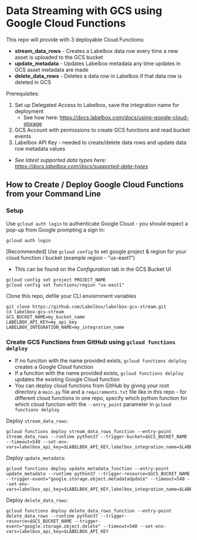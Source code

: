 # Data Streaming with GCS using Google Cloud Functions

This repo will provide with 3 deployable Cloud Functions:
 * **stream_data_rows** - Creates a Labelbox data row every time a new asset is uploaded to the GCS bucket
 * **update_metadata** - Updates Labelbox metadata any time updates in GCS asset metadata are made
 * **delete_data_rows** - Deletes a data row in Labelbox if that data row is deleted in GCS


Prerequisites:
1. Set up Delegated Access to Labelbox, save the integration name for deployment
    * See how here: https://docs.labelbox.com/docs/using-google-cloud-storage 
2. GCS Account with permissions to create GCS functions and read bucket events
3. Labelbox API Key - needed to create/delete data rows and update data row metadata values

* *See latest supported data types here: https://docs.labelbox.com/docs/supported-data-types*

## How to Create / Deploy Google Cloud Functions from your Command Line
### Setup
Use ```gcloud auth login``` to authenticate Google Cloud - you should expect a pop-up from Google prompting a sign in:
```
gcloud auth login
```
[Recommended] Use ```gcloud config``` to set google project & region for your cloud function / bucket (example region - "us-east1")
* This can be found on the *Configuration* tab in the GCS Bucket UI
```
gcloud config set project PROJECT_NAME
gcloud config set functions/region "us-east1"
```
Clone this repo, defile your CLI enviornment variables
```
git clone https://github.com/Labelbox/labelbox-gcs-stream.git
cd labelbox-gcs-stream
GCS_BUCKET_NAME=my_bucket_name
LABELBOX_API_KEY=my_api_key
LABELBOX_INTEGRATION_NAME=my_integration_name
```
### Create GCS Functions from GitHub using ```gcloud functions delploy```
* If no funciton with the name provided exists, ```gcloud functions delploy``` creates a Google Cloud function
* If a funciton with the name provided exists, ```gcloud functions delploy``` updates the existing Google Cloud function
* You can deploy cloud functions from GitHub by giving your root directory a ```main.py``` file and a ```requirements.txt``` file like in this repo - for different cloud functions in one repo, specify which python function for which cloud function with the ```--entry_point``` parameter in ```gcloud functions delploy```

Deploy ```stream_data_rows```:
```
gcloud functions deploy stream_data_rows_function --entry-point stream_data_rows --runtime python37 --trigger-bucket=$GCS_BUCKET_NAME --timeout=540 --set-env-vars=labelbox_api_key=$LABELBOX_API_KEY,labelbox_integration_name=$LABELBOX_INTEGRATION_NAME
```
Deploy ```update_metadata```:
```
gcloud functions deploy update_metadata_function --entry-point update_metadata --runtime python37 --trigger-resource=$GCS_BUCKET_NAME --trigger-event="google.storage.object.metadataUpdate" --timeout=540 --set-env-vars=labelbox_api_key=$LABELBOX_API_KEY,labelbox_integration_name=$LABELBOX_INTEGRATION_NAME
```
Deploy ```delete_data_rows```:
```
gcloud functions deploy delete_data_rows_function --entry-point delete_data_rows --runtime python37 --trigger-resource=$GCS_BUCKET_NAME --trigger-event="google.storage.object.delete" --timeout=540 --set-env-vars=labelbox_api_key=$LABELBOX_API_KEY
```
